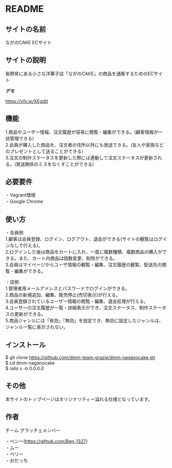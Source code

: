 # README

## サイトの名前

ながのCAKE ECサイト

## サイトの説明

長野県にある小さな洋菓子店「ながのCAKE」の商品を通販するためのECサイト

***デモ***

https://xfs.jp/XEgdtI

## 機能

1.商品やユーザー情報、注文履歴が容易に閲覧・編集ができる。(顧客情報が一括管理できる)</br>
2.会員が購入した商品を、注文者の住所以外にも発送できる。(友人や家族などのプレゼントとして送ることができる)</br>
3.注文の制作ステータスを更新した際には連動して注文ステータスが更新される。(発送関係のミスをなくすことができる)</br>


## 必要要件

・Vagrant環境</br>
・Google Chrome</br>

## 使い方

・会員側</br>
1.顧客は会員登録、ログイン、ログアウト、退会ができる(サイトの観覧はログインなしで行える)。</br>
2.ログインした後は商品をカートに入れ、一度に複数種類、複数商品の購入ができる。また、カート内商品は個数変更、削除ができる。</br>
3.会員はマイページからユーザ情報の観覧・編集、注文履歴の観覧、配送先の閲覧・編集ができる。</br>

・店側</br>
1.管理者用メールアドレスとパスワードでログインができる。</br>
2.商品の新規追加、編集、販売停止(売切表示)が行える。</br>
3.会員登録されているユーザー情報の閲覧・編集、退会処理が行える。</br>
4.ユーザーの注文履歴が一覧・詳細表示ができ、注文ステータス、制作ステータスの更新ができる。</br>
5.商品ジャンルには「有効」「無効」を設定でき、無効に設定したジャンルは、ジャンル一覧に表示されない。</br>

## インストール

$ git clone https://github.com/dmm-team-grazie/dmm-naganocake.git</br>
$ cd dmm-naganocake</br>
$ rails s -b 0.0.0.0</br>


## その他
本サイトのトップページはオリジナリティー溢れる仕様となっています。


## 作者

チーム グラッチェメンバー</br>

・ベンー(https://github.com/Ben-1327)</br>
・ムー</br>
・ペリー</br>
・おだっち</br>
